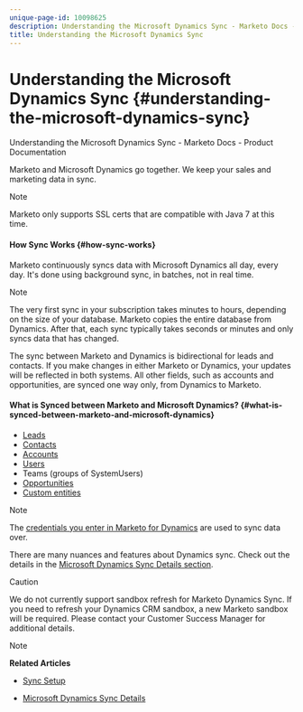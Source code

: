 ```yaml
---
unique-page-id: 10098625
description: Understanding the Microsoft Dynamics Sync - Marketo Docs - Product Documentation
title: Understanding the Microsoft Dynamics Sync
---
```


# Understanding the Microsoft Dynamics Sync {#understanding-the-microsoft-dynamics-sync}

Understanding the Microsoft Dynamics Sync - Marketo Docs - Product Documentation

Marketo and Microsoft Dynamics go together. We keep your sales and marketing data in sync.

>[!NOTE]
>
>Marketo only supports SSL certs that are compatible with Java 7 at this time.

#### How Sync Works {#how-sync-works}

Marketo continuously syncs data with Microsoft Dynamics all day, every day. It's done using background sync, in batches, not in real time.

>[!NOTE]
>
>The very first sync in your subscription takes minutes to hours, depending on the size of your database. Marketo copies the entire database from Dynamics. After that, each sync typically takes seconds or minutes and only syncs data that has changed.

The sync between Marketo and Dynamics is bidirectional for leads and contacts. If you make changes in either Marketo or Dynamics, your updates will be reflected in both systems. All other fields, such as accounts and opportunities, are synced one way only, from Dynamics to Marketo. 

#### What is Synced between Marketo and Microsoft Dynamics? {#what-is-synced-between-marketo-and-microsoft-dynamics}

* [Leads](microsoft-dynamics-sync-details/microsoft-dynamics-sync-lead-sync.md)
* [Contacts](microsoft-dynamics-sync-details/microsoft-dynamics-sync-contact-sync.md)
* [Accounts](microsoft-dynamics-sync-details/microsoft-dynamics-sync-account-sync.md)
* [Users](microsoft-dynamics-sync-details/microsoft-dynamics-sync-user-sync.md)
* Teams (groups of SystemUsers)
* [Opportunities](microsoft-dynamics-sync-details/microsoft-dynamics-sync-opportunity-sync.md)
* [Custom entities](microsoft-dynamics-sync-details/microsoft-dynamics-sync-custom-entity-sync.md)

>[!NOTE]
>
>The [credentials you enter in Marketo for Dynamics](sync-setup/microsoft-dynamics-365/step-2-of-3-set-up-marketo-sync-user-in-dynamics.md) are used to sync data over.

There are many nuances and features about Dynamics sync. Check out the details in the [Microsoft Dynamics Sync Details section](microsoft-dynamics-sync-details.md).

>[!CAUTION]
>
>We do not currently support sandbox refresh for Marketo Dynamics Sync. If you need to refresh your Dynamics CRM sandbox, a new Marketo sandbox will be required. Please contact your Customer Success Manager for additional details.

>[!NOTE]
>
>**Related Articles**
>
>* [Sync Setup](sync-setup.md)
>
>* [Microsoft Dynamics Sync Details](microsoft-dynamics-sync-details.md)
>

